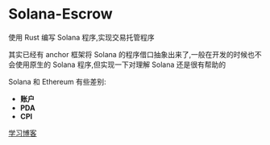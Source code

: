 # Solana-Escrow

使用 Rust 编写 Solana 程序,实现交易托管程序

其实已经有 anchor 框架将 Solana 的程序借口抽象出来了,一般在开发的时候也不会使用原生的 Solana 程序,但实现一下对理解 Solana 还是很有帮助的

Solana 和 Ethereum 有些差别:

- **账户**
- **PDA**
- **CPI**

[学习博客](https://paulx.dev/blog/2021/01/14/programming-on-solana-an-introduction/?accessToken=eyJhbGciOiJIUzI1NiIsImtpZCI6ImRlZmF1bHQiLCJ0eXAiOiJKV1QifQ.eyJhdWQiOiJhY2Nlc3NfcmVzb3VyY2UiLCJleHAiOjE2NDQ0ODk5NjIsImciOiI4QXcyeDJNQTJrUVVYdnYwIiwiaWF0IjoxNjQ0NDg5NjYyLCJ1c2VySWQiOi0xNzQ4NzYxNTMyfQ.CtyE1BpTwlKzCmRd-9GUk_Al4ksvc0vuihwPKkWgVBQ#trying-out-the-program-understanding-alice-s-transaction)
